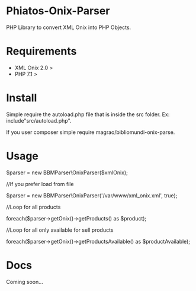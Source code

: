 # Phiatos-Onix-Parser

PHP Library to convert XML Onix into PHP Objects.

# Requirements

- XML Onix 2.0 >
- PHP 7.1 >

# Install

Simple require the autoload.php file that is inside the src folder. Ex: include"src/autoload.php".

If you user composer simple require magrao/bibliomundi-onix-parse.

# Usage

$parser = new BBMParser\OnixParser($xmlOnix);

//If you prefer load from file

$parser = new BBMParser\OnixParser('/var/www/xml_onix.xml', true);

//Loop for all products

foreach($parser->getOnix()->getProducts() as $product);

//Loop for all only available for sell products

foreach($parser->getOnix()->getProductsAvailable() as $productAvailable);

# Docs

Coming soon...
